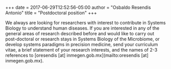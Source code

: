 +++
date = 2017-06-29T12:52:56-05:00 
author = "Osbaldo Resendis Antonio"
title = "Postdoctoral position"
+++

We always are looking for researchers with interest to contribute in Systems Biology to understand human diseases. If you are interested in any of the general areas of research described before and would like to carry out post-doctoral or research stays in Systems Biology of the Microbiome, or develop systems paradigms in precision medicine, send your curriculum vitae, a brief statement of your research interests, and the names of 2-3 references to [oresendis [at] inmegen.gob.mx](mailto:oresendis [at] inmegen.gob.mx).
